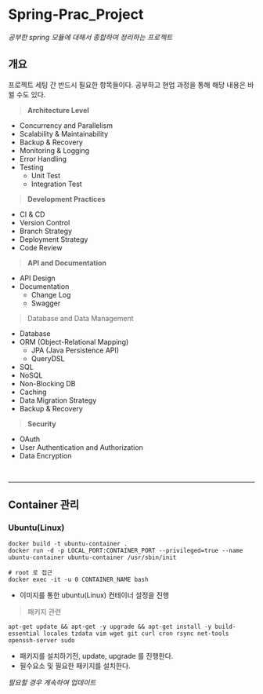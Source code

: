 # Spring-Prac_Project

*공부한 spring 모듈에 대해서 종합하여 정리하는 프로젝트*

## 개요

프로젝트 세팅 간 반드시 필요한 항목들이다. 공부하고 현업 과정을 통해 해당 내용은 바뀔 수도 있다.

> **Architecture Level**

- Concurrency and Parallelism
- Scalability & Maintainability
- Backup & Recovery
- Monitoring & Logging
- Error Handling
- Testing
  - Unit Test
  - Integration Test

> **Development Practices**

- CI & CD
- Version Control
- Branch Strategy
- Deployment Strategy
- Code Review

> **API and Documentation**

- API Design
- Documentation
  - Change Log
  - Swagger

> Database and Data Management

- Database
- ORM (Object-Relational Mapping)
  - JPA (Java Persistence API)
  - QueryDSL
- SQL
- NoSQL
- Non-Blocking DB
- Caching
- Data Migration Strategy
- Backup & Recovery

> **Security**

- OAuth
- User Authentication and Authorization
- Data Encryption

<br><hr>

## Container 관리

### Ubuntu(Linux)

```shell
docker build -t ubuntu-container .
docker run -d -p LOCAL_PORT:CONTAINER_PORT --privileged=true --name ubuntu-container ubuntu-container /usr/sbin/init

# root 로 접근
docker exec -it -u 0 CONTAINER_NAME bash
```

- 이미지를 통한 ubuntu(Linux) 컨테이너 설정을 진행

> 패키지 관련

```shell
apt-get update && apt-get -y upgrade && apt-get install -y build-essential locales tzdata vim wget git curl cron rsync net-tools openssh-server sudo
```

- 패키지를 설치하기전, update, upgrade 를 진행한다.
- 필수요소 및 필요한 패키지를 설치한다.

*필요할 경우 계속하여 업데이트*

